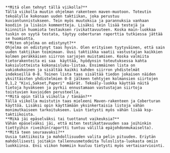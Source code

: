     **Mitä olen tehnyt tällä viikolla?**
	Tällä viikolla muutin ohjelman rakenteen maven-muotoon. Toteutin tekoälylle kokonaan uuden taktiikan, joka perustuu kuviontunnistukseen. Tein myös muutoksia ja parannuksia vanhaan koodiin ja lisäsin kommentteja. Lisäksi tein lisää testejä ja kiinnitin huomiota testauksen rivikattavuuteen. Koska main-luokkaa tuskin on syytä testata, täytyy coberturan raporttia tutkiessa jättää se huomiotta.
    **Miten ohjelma on edistynyt?**
	Ohjelma on edistynyt taas hyvin. Olen erityisen tyytyväinen, että sain uuden taktiikan toimimaan. Uusi taktiikka vaatii vastustajan kaikkien kolmen peräkkäisen siirron sarjojen muistamisen. Koska valmiita tietorakenteita ei saa  käyttää, hyödynsin toteutuksessa kahta kaksiulotteista kokonaisluku-listaa. Ensimmäinen lista on vakiokokoinen ja sisältää kaikki kahden siirron yhdistelmät indekseillä 0-8. Toinen lista taas sisältää tiedon jokaisen näiden yksittäisten yhdistelmien 0-8 jälkeen tehtyjen kolmansien siirtojen 0,1,2 "Kivi,Sakset,Paperi" määrät. Tekoäly-luokka käyttää näitä tietoja hyväkseen ja pyrkii ennustamaan vastustajan siirtoja toistuvien kuvioiden perusteella.
    **Mitä opin tällä viikolla / tänään?**
	Tällä viikolla muistutin taas mieleeni Maven-rakenteen ja Coberturan käyttöä. Lisäksi opin käyttämään yksinkertaisia listoja vähän monimutkaiseen tarkoitukseen. Luin tietysti myös vähän lisää ksp-taktiikoista.
    **Mikä jäi epäselväksi tai tuottanut vaikeuksia?**
	Vähän epäselväksi jäi, että miten testikattavuuden saa joihinkin tiettyihin riveihin(raportti tuntuu välillä epäjohdonmukaiselta).
    **Mitä teen seuraavaksi?**
	Uusia taktiikoita ja mahdollisuuden valita pelin pituuden. Eriytän mahdollisesti joitakin tallennusmetodeita Tuloslista-luokasta omiin luokkiinsa. Ensi viikon hommiin kuuluu tietysti myös vertaisarviointi.
